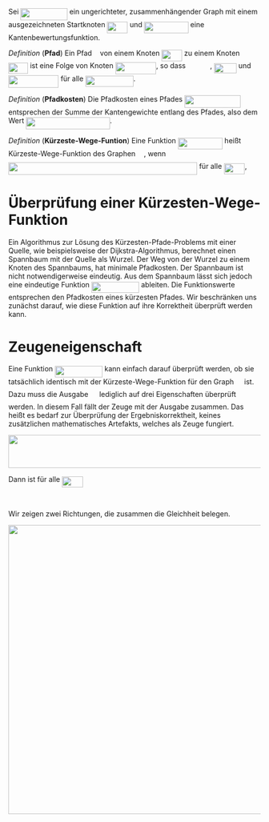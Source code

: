
Sei <img src="https://raw.githubusercontent.com/asherrecv/coq-shortest-path/readme/svgs/7a08e056acdb1b01acdf8fd01d2e4d5d.svg?invert_in_darkmode" align=middle width=93.52942664999999pt height=24.65753399999998pt/> ein ungerichteter, zusammenhängender Graph mit einem ausgezeichneten Startknoten <img src="https://raw.githubusercontent.com/asherrecv/coq-shortest-path/readme/svgs/77f8613a336072e8b46b3ed88c5bce3b.svg?invert_in_darkmode" align=middle width=41.03865479999999pt height=22.465723500000017pt/> und <img src="https://raw.githubusercontent.com/asherrecv/coq-shortest-path/readme/svgs/79dcf0afb251bc2970e7cb7d3146afdf.svg?invert_in_darkmode" align=middle width=88.1637504pt height=22.648391699999998pt/> eine Kantenbewertungsfunktion.

_Definition_ (__Pfad__) Ein Pfad <img src="https://raw.githubusercontent.com/asherrecv/coq-shortest-path/readme/svgs/2ec6e630f199f589a2402fdf3e0289d5.svg?invert_in_darkmode" align=middle width=8.270567249999992pt height=14.15524440000002pt/> von einem Knoten <img src="https://raw.githubusercontent.com/asherrecv/coq-shortest-path/readme/svgs/77f8613a336072e8b46b3ed88c5bce3b.svg?invert_in_darkmode" align=middle width=41.03865479999999pt height=22.465723500000017pt/> zu einem Knoten <img src="https://raw.githubusercontent.com/asherrecv/coq-shortest-path/readme/svgs/0fc9dd50fcdde583fb41ba32a5024ca3.svg?invert_in_darkmode" align=middle width=39.26927234999999pt height=22.465723500000017pt/> ist eine Folge von Knoten <img src="https://raw.githubusercontent.com/asherrecv/coq-shortest-path/readme/svgs/25cd1ce58c1c573212c742783b2c97de.svg?invert_in_darkmode" align=middle width=81.57337979999998pt height=24.65753399999998pt/>, so dass <img src="https://raw.githubusercontent.com/asherrecv/coq-shortest-path/readme/svgs/1f8ea1cdde2fee4caeb137342d2e9cc8.svg?invert_in_darkmode" align=middle width=44.96563664999999pt height=14.15524440000002pt/>, <img src="https://raw.githubusercontent.com/asherrecv/coq-shortest-path/readme/svgs/c4a0f2d804c46cde69566dad19e1c71f.svg?invert_in_darkmode" align=middle width=44.769732149999996pt height=20.221802699999984pt/> und <img src="https://raw.githubusercontent.com/asherrecv/coq-shortest-path/readme/svgs/0b541cf0a2348f821413e72b287a7e0b.svg?invert_in_darkmode" align=middle width=100.44327314999998pt height=24.65753399999998pt/> für alle <img src="https://raw.githubusercontent.com/asherrecv/coq-shortest-path/readme/svgs/70d77aca7f3760e378d91a6e87c89fc6.svg?invert_in_darkmode" align=middle width=95.89497389999998pt height=21.68300969999999pt/>.

_Definition_ (__Pfadkosten__) Die Pfadkosten eines Pfades <img src="https://raw.githubusercontent.com/asherrecv/coq-shortest-path/readme/svgs/57a792b026c4a8d081bb5d435f31ba25.svg?invert_in_darkmode" align=middle width=111.76157684999998pt height=24.65753399999998pt/> entsprechen der Summe der Kantengewichte entlang des Pfades, also dem Wert <img src="https://raw.githubusercontent.com/asherrecv/coq-shortest-path/readme/svgs/06b466f234e2dbdcb73da1ba5dc4b276.svg?invert_in_darkmode" align=middle width=167.52603779999998pt height=24.657735299999988pt/>.

_Definition_ (__Kürzeste-Wege-Funtion__) Eine Funktion <img src="https://raw.githubusercontent.com/asherrecv/coq-shortest-path/readme/svgs/57e23ebab792a071e2b0a6efb18ecfcc.svg?invert_in_darkmode" align=middle width=89.13787079999999pt height=22.831056599999986pt/> heißt Kürzeste-Wege-Funktion des Graphen <img src="https://raw.githubusercontent.com/asherrecv/coq-shortest-path/readme/svgs/5201385589993766eea584cd3aa6fa13.svg?invert_in_darkmode" align=middle width=12.92464304999999pt height=22.465723500000017pt/>, wenn <img src="https://raw.githubusercontent.com/asherrecv/coq-shortest-path/readme/svgs/8efbc740f360e04d0f6c920b8b4de6d9.svg?invert_in_darkmode" align=middle width=377.23579244999996pt height=24.65753399999998pt/> für alle <img src="https://raw.githubusercontent.com/asherrecv/coq-shortest-path/readme/svgs/a3e83e340d51acde28b44ffd6bc6fbca.svg?invert_in_darkmode" align=middle width=41.89101674999999pt height=22.465723500000017pt/>,

# Überprüfung einer Kürzesten-Wege-Funktion

Ein Algorithmus zur Lösung des Kürzesten-Pfade-Problems mit einer Quelle, wie beispielsweise der Dijkstra-Algorithmus, berechnet einen Spannbaum mit der Quelle als Wurzel. Der Weg von der Wurzel zu einem Knoten des Spannbaums, hat minimale Pfadkosten. Der Spannbaum ist nicht notwendigerweise eindeutig. Aus dem Spannbaum lässt sich jedoch eine eindeutige Funktion <img src="https://raw.githubusercontent.com/asherrecv/coq-shortest-path/readme/svgs/e6487508e51e0bed72a8f920e2cbc39a.svg?invert_in_darkmode" align=middle width=95.27603084999998pt height=22.648391699999998pt/> ableiten. Die Funktionswerte entsprechen den Pfadkosten eines kürzesten Pfades. Wir beschränken uns zunächst darauf, wie diese Funktion auf ihre Korrektheit überprüft werden kann. 

# Zeugeneigenschaft

Eine Funktion <img src="https://raw.githubusercontent.com/asherrecv/coq-shortest-path/readme/svgs/e6487508e51e0bed72a8f920e2cbc39a.svg?invert_in_darkmode" align=middle width=95.27603084999998pt height=22.648391699999998pt/> kann einfach darauf überprüft werden, ob sie tatsächlich identisch mit der Kürzeste-Wege-Funktion für den Graph <img src="https://raw.githubusercontent.com/asherrecv/coq-shortest-path/readme/svgs/5201385589993766eea584cd3aa6fa13.svg?invert_in_darkmode" align=middle width=12.92464304999999pt height=22.465723500000017pt/> ist. Dazu muss die Ausgabe <img src="https://raw.githubusercontent.com/asherrecv/coq-shortest-path/readme/svgs/78ec2b7008296ce0561cf83393cb746d.svg?invert_in_darkmode" align=middle width=14.06623184999999pt height=22.465723500000017pt/> lediglich auf drei Eigenschaften überprüft werden. In diesem Fall fällt der Zeuge mit der Ausgabe zusammen. Das heißt es bedarf zur Überprüfung der Ergebniskorrektheit, keines zusätzlichen mathematisches Artefakts, welches als Zeuge fungiert.

<p align="center"><img src="https://raw.githubusercontent.com/asherrecv/coq-shortest-path/readme/svgs/45675d9ca7c044494d656b43c2739d63.svg?invert_in_darkmode" align=middle width=616.9850643pt height=65.753424pt/></p>


Dann ist für alle <img src="https://raw.githubusercontent.com/asherrecv/coq-shortest-path/readme/svgs/a3e83e340d51acde28b44ffd6bc6fbca.svg?invert_in_darkmode" align=middle width=41.89101674999999pt height=22.465723500000017pt/>

<p align="center"><img src="https://raw.githubusercontent.com/asherrecv/coq-shortest-path/readme/svgs/7027e7cb3f2af0f7f87e73f3852c5d0e.svg?invert_in_darkmode" align=middle width=91.1647077pt height=16.438356pt/></p>


Wir zeigen zwei Richtungen, die zusammen die Gleichheit belegen.

<p align="center"><img src="https://raw.githubusercontent.com/asherrecv/coq-shortest-path/readme/svgs/1378da8be642e842fdc565c26a522609.svg?invert_in_darkmode" align=middle width=675.6150686999999pt height=577.7168991pt/></p>
